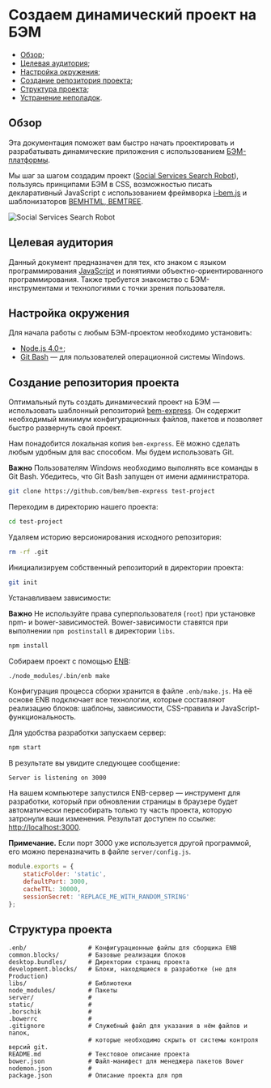 # Создаем динамический проект на БЭМ

* [Обзор](#Обзор);
* [Целевая аудитория](#Целевая-аудитория);
* [Настройка окружения](#Настройка-окружения);
* [Создание репозитория проекта](#Создание-репозитория-проекта);
* [Структура проекта](#Структура-проекта);
* [Устранение неполадок](#Устранение-неполадок).

## Обзор

Эта документация поможет вам быстро начать проектировать и разрабатывать динамические приложения с использованием [БЭМ-платформы](https://ru.bem.info/platform/).

Мы шаг за шагом создадим проект ([Social Services Search Robot](#)), пользуясь принципами БЭМ в CSS, возможностью писать декларативный JavaScript с использованием фреймворка [i-bem.js](https://ru.bem.info/platform/i-bem/) и шаблонизаторов [BEMHTML, BEMTREE](https://ru.bem.info/platform/bem-xjst/).

![Social Services Search Robot](https://getmdl.io/assets/showcase/wallet_2x.jpg)

## Целевая аудитория

Данный документ предназначен для тех, кто знаком с языком программирования [JavaScript](http://www.ecma-international.org/publications/standards/Ecma-262.htm) и понятиями объектно-ориентированного программирования. Также требуется знакомство с БЭМ-инструментами и технологиями с точки зрения пользователя.

## Настройка окружения

Для начала работы с любым БЭМ-проектом необходимо установить:

* [Node.js 4.0+](http://nodejs.org/);
* [Git Bash](https://git-for-windows.github.io/) — для пользователей операционной системы Windows.

## Создание репозитория проекта

Оптимальный путь создать динамический проект на БЭМ — использовать шаблонный репозиторий [bem-express](https://github.com/bem/bem-express). Он содержит необходимый минимум конфигурационных файлов, пакетов и позволяет быстро развернуть свой проект.

Нам понадобится локальная копия `bem-express`. Её можно сделать любым удобным для вас способом. Мы будем использовать Git.

**Важно** Пользователям Windows необходимо выполнять все команды в Git Bash. Убедитесь, что Git Bash запущен от имени администратора.

```bash
git clone https://github.com/bem/bem-express test-project
```

Переходим в директорию нашего проекта:

```bash
cd test-project
```

Удаляем историю версионирования исходного репозитория:

```bash
rm -rf .git
```

Инициализируем собственный репозиторий в директории проекта:

```bash
git init
```

Устанавливаем зависимости:

**Важно** Не используйте права суперпользователя (`root`) при установке npm- и bower-зависимостей. Bower-зависимости ставятся при выполнении `npm postinstall` в директории `libs`.

```bash
npm install
```

Собираем проект с помощью [ENB](https://ru.bem.info/toolbox/enb/):

```bash
./node_modules/.bin/enb make
```

Конфигурация процесса сборки хранится в файле `.enb/make.js`. На её основе ENB подключает все технологии, которые составляют реализацию блоков: шаблоны, зависимости, CSS-правила и JavaScript-функциональность.

Для удобства разработки запускаем сервер:

```bash
npm start
```

В результате вы увидите следующее сообщение:

`Server is listening on 3000`

На вашем компьютере запустился ENB-сервер — инструмент для разработки, который при обновлении страницы в браузере будет автоматически пересобирать только ту часть проекта, которую затронули ваши изменения. Результат доступен по ссылке: [http://localhost:3000](http://localhost:3000).

**Примечание.** Если порт 3000 уже используется другой программой, его можно переназначить в файле `server/config.js`.

```js
module.exports = {
    staticFolder: 'static',
    defaultPort: 3000,
    cacheTTL: 30000,
    sessionSecret: 'REPLACE_ME_WITH_RANDOM_STRING'
};
```

## Структура проекта

```files
.enb/                 # Конфигурационные файлы для сборщика ENB
common.blocks/        # Базовые реализации блоков
desktop.bundles/      # Директории страниц проекта
development.blocks/   # Блоки, находящиеся в разработке (не для Production)  
libs/                 # Библиотеки
node_modules/         # Пакеты
server/               #
static/               #
.borschik             #
.bowerrc              #
.gitignore            # Служебный файл для указания в нём файлов и папок,
                      # которые необходимо скрыть от системы контроля версий git.
README.md             # Текстовое описание проекта
bower.json            # Файл-манифест для менеджера пакетов Bower
nodemon.json          #
package.json          # Описание проекта для npm
```

